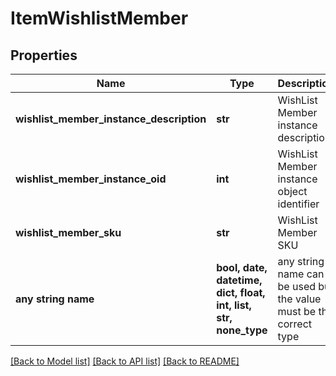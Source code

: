 # ItemWishlistMember


## Properties
Name | Type | Description | Notes
------------ | ------------- | ------------- | -------------
**wishlist_member_instance_description** | **str** | WishList Member instance description | [optional] 
**wishlist_member_instance_oid** | **int** | WishList Member instance object identifier | [optional] 
**wishlist_member_sku** | **str** | WishList Member SKU | [optional] 
**any string name** | **bool, date, datetime, dict, float, int, list, str, none_type** | any string name can be used but the value must be the correct type | [optional]

[[Back to Model list]](../README.md#documentation-for-models) [[Back to API list]](../README.md#documentation-for-api-endpoints) [[Back to README]](../README.md)



